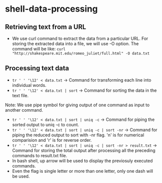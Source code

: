 # shell-data-processing

## Retrieving text from a URL
* We use curl command to extract the data from a particular URL. For storing the extracted data into a file, we will use -O option. The command will be like: ```curl "http://shakespeare.mit.edu/romeo_juliet/full.html" -O data.txt```

## Processing text data
* ```tr ' ' '\12' < data.txt``` -> Command for transforming each line into individual words.
* ```tr ' ' '\12' < data.txt | sort``` -> Command for sorting the data in the text file.

Note: We use pipe symbol for giving output of one command as input to another command.

* ```tr ' ' '\12' < data.txt | sort | uniq -c``` -> Command for piping the sorted output to uniq -c to count.
* ```tr ' ' '\12' < data.txt | sort | uniq -c | sort -nr``` -> Command for piping the reduced output to sort with -nr flag. 'n' is for numerical comparision and 'r' is for reverse order.
* ```tr ' ' '\12' < data.txt | sort | uniq -c | sort -nr > result.txt``` -> Command for storing the total output after processing all the preceding commands to result.txt file.
* In bash shell, up arrow will be used to display the previosuly executed commands.
* Even the flag is single letter or more than one letter, only one dash will be used. 
